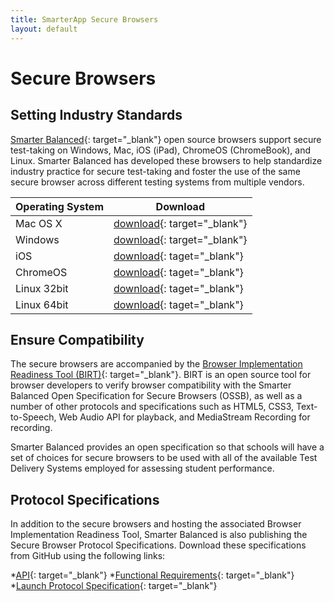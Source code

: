 ```yaml
---
title: SmarterApp Secure Browsers
layout: default
---
```

# Secure Browsers
## Setting Industry Standards
[Smarter Balanced](http://www.smarterbalanced.org){: target="_blank"} open source browsers support secure test-taking on Windows, Mac, iOS (iPad), ChromeOS (ChromeBook), and Linux. Smarter Balanced has developed these browsers to help standardize industry practice for secure test-taking and foster the use of the same secure browser across different testing systems from multiple vendors.

|Operating System|Download|
|---|---|
|Mac OS X|[download](ftp://ftps.smarterbalanced.org/~sbacpublic/Public/SecureBrowsers/OS-X_Latest/SmarterAppBrowser10.0-macOS.dmg){: target="_blank"}|
|Windows|[download](ftp://ftps.smarterbalanced.org/~sbacpublic/Public/SecureBrowsers/Windows/SmarterAppBrowser10.0-Windows.msi){: target="_blank"}|
|iOS|[download](https://itunes.apple.com/us/app/smarterapp-browser/id1297367899?mt=8){: taget="_blank"}|
|ChromeOS|[download](https://chrome.google.com/webstore/detail/smarterappbrowser/kkelfdobbeefepoimdaibkcemjlcbbfc){: taget="_blank"}|
|Linux 32bit|[download](ftp://ftps.smarterbalanced.org/~sbacpublic/Public/SecureBrowsers/Linux/SmarterAppBrowser10.0-Linux-i686.tar.bz2){: taget="_blank"}|
|Linux 64bit|[download](ftp://ftps.smarterbalanced.org/~sbacpublic/Public/SecureBrowsers/Linux/SmarterAppBrowser10.0-Linux-x86_64.tar.bz2){: taget="_blank"}| 

## Ensure Compatibility
The secure browsers are accompanied by the [Browser Implementation Readiness Tool (BIRT)](https://birt.smarterbalanced.org/){: target="_blank"}. BIRT is an open source tool for browser developers to verify browser compatibility with the Smarter Balanced Open Specification for Secure Browsers (OSSB), as well as a number of other protocols and specifications such as HTML5, CSS3, Text-to-Speech, Web Audio API for playback, and MediaStream Recording for recording.

Smarter Balanced provides an open specification so that schools will have a set of choices for secure browsers to be used with all of the available Test Delivery Systems employed for assessing student performance.

## Protocol Specifications
In addition to the secure browsers and hosting the associated Browser Implementation Readiness Tool, Smarter Balanced is also publishing the Secure Browser Protocol Specifications. Download these specifications from GitHub using the following links:

*[API](https://github.com/SmarterApp/SB_BIRT/blob/master/irp/doc/req/SecureBrowserAPIspecification.md){: target="_blank"}
*[Functional Requirements](https://github.com/SmarterApp/SB_BIRT/blob/master/irp/doc/req/SecureBrowserFunctionalRequirements.md){: target="_blank"}
*[Launch Protocol Specification](https://github.com/SmarterApp/SB_BIRT/blob/master/irp/doc/req/SecureBrowserLaunchProtocol.md){: target="_blank"}
